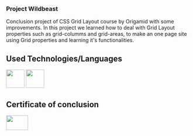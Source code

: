 ### Project Wildbeast

Conclusion project of CSS Grid Layout course by Origamid with some improvements.
In this project we learned how to deal with Grid Layout properties such as grid-columms
and grid-areas, to make an one page site using Grid properties and learning it's functionalities.

## Used Technologies/Languages

<img height="50px" width="50px" padding="20px" src="https://cdn.jsdelivr.net/gh/devicons/devicon/icons/css3/css3-original-wordmark.svg"/> <img height="50px" width="50px" padding="20px" src="https://cdn.jsdelivr.net/gh/devicons/devicon/icons/html5/html5-original-wordmark.svg"/>

## Certificate of conclusion

<img height="40px" width="60px" src="https://www.origamid.com/certificate/a9545045/"/>